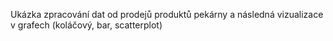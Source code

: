 Ukázka zpracování dat od prodejů produktů pekárny a následná vizualizace v grafech (koláčový, bar, scatterplot)
